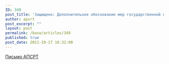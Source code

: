 ```yaml
---
ID: 349
post_title: 'Защищено: Дополнительное обоснование мер государственной поддержки речного транспорта'
author: apsrt
post_excerpt: ""
layout: post
permalink: /base/articles/349
published: true
post_date: 2011-10-17 16:32:00
---
```

<a href="http://www.apsrt.ru/docs/2-02-238.doc">Письмо АПСРТ</a>